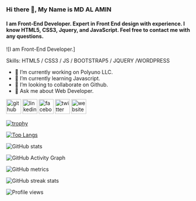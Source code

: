 ### Hi there 👋, My Name is MD AL AMIN
#### I am Front-End Developer. Expert in Front End design with experience. I know HTML5, CSS3, Jquery, and JavaScript. Feel free to contact me with any questions.
![I am Front-End Developer.]


Skills: HTML5 / CSS3 / JS / BOOTSTRAP5 / JQUERY /WORDPRESS

- 🔭 I’m currently working on Polyuno LLC. 
- 🌱 I’m currently learning Javascript. 
- 👯 I’m looking to collaborate on Github. 
- 💬 Ask me about Web Developer. 


[<img src='https://cdn.jsdelivr.net/npm/simple-icons@3.0.1/icons/github.svg' alt='github' height='40'>](https://github.com/alamin24nava)  [<img src='https://cdn.jsdelivr.net/npm/simple-icons@3.0.1/icons/linkedin.svg' alt='linkedin' height='40'>](https://www.linkedin.com/in/m-a-amin-55a74717b/)  [<img src='https://cdn.jsdelivr.net/npm/simple-icons@3.0.1/icons/facebook.svg' alt='facebook' height='40'>](https://www.facebook.com/maamin.nava)  [<img src='https://cdn.jsdelivr.net/npm/simple-icons@3.0.1/icons/twitter.svg' alt='twitter' height='40'>](https://twitter.com/MAAMIN62102066)  [<img src='https://cdn.jsdelivr.net/npm/simple-icons@3.0.1/icons/icloud.svg' alt='website' height='40'>](https://wpamin.xyz/)  

[![trophy](https://github-profile-trophy.vercel.app/?username=alamin24nava)](https://github.com/ryo-ma/github-profile-trophy)

[![Top Langs](https://github-readme-stats.vercel.app/api/top-langs/?username=alamin24nava)](https://github.com/anuraghazra/github-readme-stats)

![GitHub stats](https://github-readme-stats.vercel.app/api?username=alamin24nava&show_icons=true&count_private=true)  

![GitHub Activity Graph](https://activity-graph.herokuapp.com/graph?username=alamin24nava)  

![GitHub metrics](https://metrics.lecoq.io/alamin24nava)  

![GitHub streak stats](https://github-readme-streak-stats.herokuapp.com/?user=alamin24nava)  

![Profile views](https://gpvc.arturio.dev/alamin24nava)  
